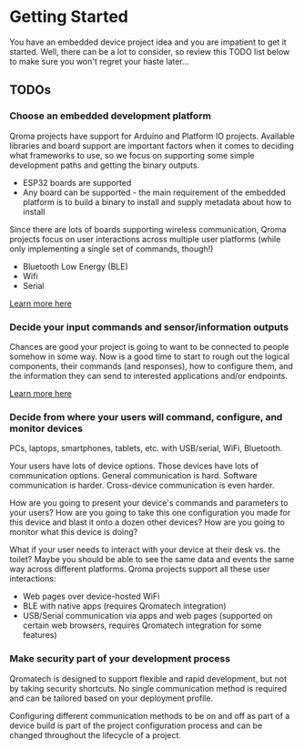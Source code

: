 # Getting Started

You have an embedded device project idea and you are impatient to get it started. Well, there can be a lot to consider, so review this TODO list below to make sure you won't regret your haste later...

## TODOs


### Choose an embedded development platform
Qroma projects have support for Arduino and Platform IO projects. Available libraries and board support are important factors when it comes to deciding what frameworks to use, so we focus on supporting some simple development paths and getting the binary outputs.
  * ESP32 boards are supported
  * Any board can be supported - the main requirement of the embedded platform is to build a binary to install and supply metadata about how to install

Since there are lots of boards supporting wireless communication, Qroma projects focus on user interactions across multiple user platforms (while only implementing a single set of commands, though!)
  * Bluetooth Low Energy (BLE)
  * Wifi
  * Serial

[Learn more here](./devices/README.md)


### Decide your input commands and sensor/information outputs
Chances are good your project is going to want to be connected to people somehow in some way. Now is a good time to start to rough out the logical components, their commands (and responses), how to configure them, and the information they can send to interested applications and/or endpoints.

[Learn more here](./device-io/protobufs/README.md)


### Decide from where your users will command, configure, and monitor devices
PCs, laptops, smartphones, tablets, etc. with USB/serial, WiFi, Bluetooth. 

Your users have lots of device options. Those devices have lots of communication options. General communication is hard. Software communication is harder. Cross-device communication is even harder.

How are you going to present your device's commands and parameters to your users? How are you going to take this one configuration you made for this device and blast it onto a dozen other devices? How are you going to monitor what this device is doing? 

What if your user needs to interact with your device at their desk vs. the toilet? Maybe you should be able to see the same data and events the same way across different platforms. Qroma projects support all these user interactions:
* Web pages over device-hosted WiFi
* BLE with native apps (requires Qromatech integration)
* USB/Serial communication via apps and web pages (supported on certain web browsers, requires Qromatech integration for some features)


### Make security part of your development process
Qromatech is designed to support flexible and rapid development, but not by taking security shortcuts. No single communication method is required and can be tailored based on your deployment profile.

Configuring different communication methods to be on and off as part of a device build is part of the project configuration process and can be changed throughout the lifecycle of a project. 
